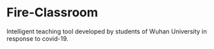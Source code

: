 # Fire-Classroom
Intelligent teaching tool developed by students of Wuhan University in response to covid-19.

